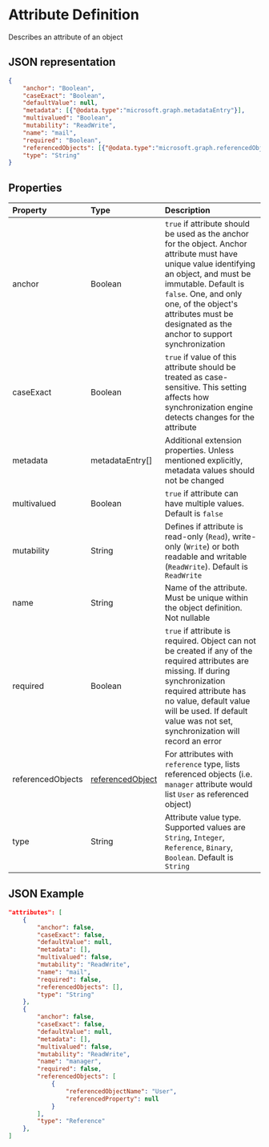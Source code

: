 # Attribute Definition

Describes an attribute of an object

## JSON representation

```json
{
    "anchor": "Boolean",
    "caseExact": "Boolean",
    "defaultValue": null,
    "metadata": [{"@odata.type":"microsoft.graph.metadataEntry"}],
    "multivalued": "Boolean",
    "mutability": "ReadWrite",
    "name": "mail",
    "required": "Boolean",
    "referencedObjects": [{"@odata.type":"microsoft.graph.referencedObject"}],
    "type": "String"
}
```

## Properties

| Property      | Type      | Description    |
|:--------------|:----------|:---------------|
|anchor         |Boolean    | `true` if attribute should be used as the anchor for the object. Anchor attribute must have unique value identifying an object, and must be immutable. Default is `false`. One, and only one, of the object's attributes must be designated as the anchor to support synchronization |
|caseExact      |Boolean    |`true` if value of this attribute should be treated as case-sensitive. This setting affects how synchronization engine detects changes for the attribute
|metadata       |metadataEntry[]    |Additional extension properties. Unless mentioned explicitly, metadata values should not be changed|
|multivalued    |Boolean    |`true` if attribute can have multiple values. Default is `false`|
|mutability     |String     |Defines if attribute is read-only (`Read`), write-only (`Write`) or both readable and writable (`ReadWrite`). Default is `ReadWrite`|
|name           |String     |Name of the attribute. Must be unique within the object definition. Not nullable|
|required       |Boolean    |`true` if attribute is required. Object can not be created if any of the required attributes are missing. If during synchronization required attribute has no value, default value will be used. If default value was not set, synchronization will record an error|
|referencedObjects|[referencedObject](synchronization-referencedObject.md) |For attributes with `reference` type, lists referenced objects (i.e. `manager` attribute would list `User` as referenced object)|
|type           |String     |Attribute value type. Supported values are `String`, `Integer`, `Reference`, `Binary`, `Boolean`. Default is `String`|

## JSON Example

```json
"attributes": [
    {
        "anchor": false,
        "caseExact": false,
        "defaultValue": null,
        "metadata": [],
        "multivalued": false,
        "mutability": "ReadWrite",
        "name": "mail",
        "required": false,
        "referencedObjects": [],
        "type": "String"
    },
    {
        "anchor": false,
        "caseExact": false,
        "defaultValue": null,
        "metadata": [],
        "multivalued": false,
        "mutability": "ReadWrite",
        "name": "manager",
        "required": false,
        "referencedObjects": [
            {
                "referencedObjectName": "User",
                "referencedProperty": null
            }
        ],
        "type": "Reference"
    },
]
```